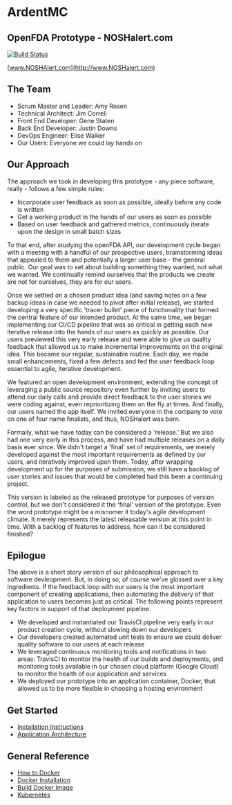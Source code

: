 # ArdentMC
## OpenFDA Prototype - NOSHalert.com
[![Build Status](https://travis-ci.org/ArdentMC/openFDA-Prototype.svg?branch=master)](https://travis-ci.org/ArdentMC/openFDA-Prototype)

[www.NOSHAlert.com](http://www.NOSHalert.com)

## The Team
* Scrum Master and Leader: Amy Rosen
* Technical Architect: Jim Correll
* Front End Developer: Gene Staten
* Back End Developer: Justin Downs
* DevOps Engineer: Elise Walker
* Our Users: Everyone we could lay hands on

## Our Approach
The approach we took in developing this prototype - any piece software, really - follows a few simple rules:
* Incorporate user feedback as soon as possible, ideally before any code is written
* Get a working product in the hands of our users as soon as possible
* Based on user feedback and gathered metrics, continuously iterate upon the design in small batch sizes

To that end, after studying the openFDA API, our development cycle began with a meeting with a handful of our prospective users, brainstorming ideas that appealed to them and potentially a larger user base - the general public.  Our goal was to set about building something they wanted, not what we wanted.  We continually remind ourselves that the products we create are not for ourselves, they are for our users.

Once we settled on a chosen product idea (and saving notes on a few backup ideas in case we needed to pivot after initial release), we started developing a very specific 'tracer bullet' piece of functionality that formed the central feature of our intended product. At the same time, we began implementing our CI/CD pipeline that was so critical in getting each new iterative release into the hands of our users as quickly as possible.  Our users previewed this very early release and were able to give us quality feedback that allowed us to make incremental improvements on the original idea.  This became our regular, sustainable routine.  Each day, we made small enhancements, fixed a few defects and fed the user feedback loop essential to agile, iterative development.

We featured an open development environment, extending the concept of leveraging a public source repository even further by inviting users to attend our daily calls and provide direct feedback to the user stories we were coding against, even reprioritizing them on the fly at times.  And finally, our users named the app itself.  We invited everyone in the company to vote on one of four name finalists, and thus, NOSHalert was born.

Formally, what we have today can be considered a 'release.'  But we also had one very early in this process, and have had multiple releases on a daily basis ever since.  We didn't target a 'final' set of requirements, we merely developed against the most important requirements as defined by our users, and iteratively improved upon them.  Today, after wrapping development up for the purposes of submission, we still have a backlog of user stories and issues that would be completed had this been a continuing project.

This version is labeled as the released prototype for purposes of version control, but we don't considered it the 'final' version of the prototype.  Even the word prototype might be a misnomer it today's agile development climate.  It merely represents the latest releasable version at this point in time.  With a backlog of features to address, how can it be considered finished?

## Epilogue
The above is a short story version of our philosophical approach to software devleopment.  But, in doing so, of course we've glossed over a key ingredients.  If the feedback loop with our users is the most important component of creating applications, then automating the delivery of that application to users becomes just as critical. The following points represent key factors in support of that deployment pipeline.

* We developed and instantiated our TravisCI pipeline very early in our product creation cycle, without slowing down our developers
* Our developers created automated unit tests to ensure we could deliver quality software to our users at each release
* We leveraged continuous monitoring tools and notifications in two areas:  TravisCI to monitor the health of our builds and deployments, and monitoring tools available in our chosen cloud platform (Google Cloud) to monitor the health of our application and services
* We deployed our prototype into an application container, Docker, that allowed us to be more flexible in choosing a hosting environment

## Get Started
* [Installation Instructions](https://github.com/ArdentMC/openFDA-Prototype/blob/master/documents/InstallationReadMe.md)
* [Application Architecture](https://github.com/ArdentMC/openFDA-Prototype/blob/master/documents/AppArchitectureReadMe.md)

## General Reference
* [How to Docker](https://github.com/ArdentMC/openFDA-Prototype/blob/master/documents/HowToDocker.md)
 * [Docker Installation](https://github.com/ArdentMC/openFDA-Prototype/blob/master/documents/DockerInstallationReadMe.md)
 * [Build Docker Image](https://github.com/ArdentMC/openFDA-Prototype/blob/master/documents/BuildDockerImage.md)
* [Kubernetes](https://github.com/ArdentMC/openFDA-Prototype/blob/master/documents/BuildDockerImage.md)

